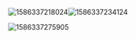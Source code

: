 ![1586337218024](C:\Users\努力中的杨先生\AppData\Roaming\Typora\typora-user-images\1586337218024.png)![1586337234124](C:\Users\努力中的杨先生\AppData\Roaming\Typora\typora-user-images\1586337234124.png)

![1586337275905](C:\Users\努力中的杨先生\AppData\Roaming\Typora\typora-user-images\1586337275905.png)
